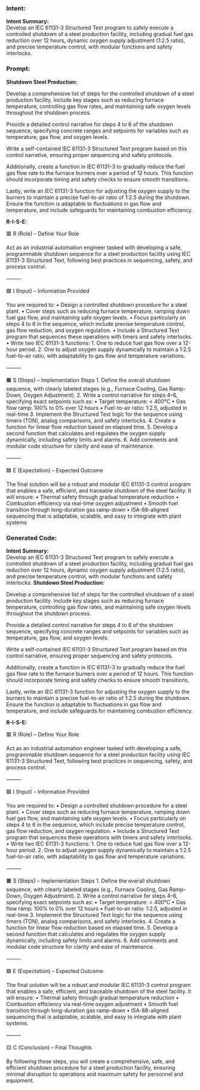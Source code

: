### Intent:
**Intent Summary:**  
Develop an IEC 61131-3 Structured Text program to safely execute a controlled shutdown of a steel production facility, including gradual fuel gas reduction over 12 hours, dynamic oxygen supply adjustment (1:2.5 ratio), and precise temperature control, with modular functions and safety interlocks.

### Prompt:
**Shutdown Steel Production:**

Develop a comprehensive list of steps for the controlled shutdown of a steel production facility. Include key stages such as reducing furnace temperature, controlling gas flow rates, and maintaining safe oxygen levels throughout the shutdown process.

Provide a detailed control narrative for steps 4 to 6 of the shutdown sequence, specifying concrete ranges and setpoints for variables such as temperature, gas flow, and oxygen levels.

Write a self-contained IEC 61131-3 Structured Text program based on this control narrative, ensuring proper sequencing and safety protocols.

Additionally, create a function in IEC 61131-3 to gradually reduce the fuel gas flow rate to the furnace burners over a period of 12 hours. This function should incorporate timing and safety checks to ensure smooth transitions.

Lastly, write an IEC 61131-3 function for adjusting the oxygen supply to the burners to maintain a precise fuel-to-air ratio of 1:2.5 during the shutdown. Ensure the function is adaptable to fluctuations in gas flow and temperature, and include safeguards for maintaining combustion efficiency.

**R-I-S-E:**

🟥 R (Role) – Define Your Role

Act as an industrial automation engineer tasked with developing a safe, programmable shutdown sequence for a steel production facility using IEC 61131-3 Structured Text, following best practices in sequencing, safety, and process control.

⸻

🟩 I (Input) – Information Provided

You are required to:
	•	Design a controlled shutdown procedure for a steel plant.
	•	Cover steps such as reducing furnace temperature, ramping down fuel gas flow, and maintaining safe oxygen levels.
	•	Focus particularly on steps 4 to 6 in the sequence, which include precise temperature control, gas flow reduction, and oxygen regulation.
	•	Include a Structured Text program that sequences these operations with timers and safety interlocks.
	•	Write two IEC 61131-3 functions:
	1.	One to reduce fuel gas flow over a 12-hour period.
	2.	One to adjust oxygen supply dynamically to maintain a 1:2.5 fuel-to-air ratio, with adaptability to gas flow and temperature variations.

⸻

🟧 S (Steps) – Implementation Steps
	1.	Define the overall shutdown sequence, with clearly labeled stages (e.g., Furnace Cooling, Gas Ramp-Down, Oxygen Adjustment).
	2.	Write a control narrative for steps 4–6, specifying exact setpoints such as:
	•	Target temperature: < 400°C
	•	Gas flow ramp: 100% to 0% over 12 hours
	•	Fuel-to-air ratio: 1:2.5, adjusted in real-time
	3.	Implement the Structured Text logic for the sequence using timers (TON), analog comparisons, and safety interlocks.
	4.	Create a function for linear flow reduction based on elapsed time.
	5.	Develop a second function that calculates and regulates the oxygen supply dynamically, including safety limits and alarms.
	6.	Add comments and modular code structure for clarity and ease of maintenance.

⸻

🟦 E (Expectation) – Expected Outcome

The final solution will be a robust and modular IEC 61131-3 control program that enables a safe, efficient, and traceable shutdown of the steel facility. It will ensure:
	•	Thermal safety through gradual temperature reduction
	•	Combustion efficiency via real-time oxygen adjustment
	•	Smooth fuel transition through long-duration gas ramp-down
	•	ISA-88-aligned sequencing that is adaptable, scalable, and easy to integrate with plant systems

### Generated Code:
**Intent Summary:**  
Develop an IEC 61131-3 Structured Text program to safely execute a controlled shutdown of a steel production facility, including gradual fuel gas reduction over 12 hours, dynamic oxygen supply adjustment (1:2.5 ratio), and precise temperature control, with modular functions and safety interlocks.
**Shutdown Steel Production:**

Develop a comprehensive list of steps for the controlled shutdown of a steel production facility. Include key stages such as reducing furnace temperature, controlling gas flow rates, and maintaining safe oxygen levels throughout the shutdown process.

Provide a detailed control narrative for steps 4 to 6 of the shutdown sequence, specifying concrete ranges and setpoints for variables such as temperature, gas flow, and oxygen levels.

Write a self-contained IEC 61131-3 Structured Text program based on this control narrative, ensuring proper sequencing and safety protocols.

Additionally, create a function in IEC 61131-3 to gradually reduce the fuel gas flow rate to the furnace burners over a period of 12 hours. This function should incorporate timing and safety checks to ensure smooth transitions.

Lastly, write an IEC 61131-3 function for adjusting the oxygen supply to the burners to maintain a precise fuel-to-air ratio of 1:2.5 during the shutdown. Ensure the function is adaptable to fluctuations in gas flow and temperature, and include safeguards for maintaining combustion efficiency.

**R-I-S-E:**

🟥 R (Role) – Define Your Role

Act as an industrial automation engineer tasked with developing a safe, programmable shutdown sequence for a steel production facility using IEC 61131-3 Structured Text, following best practices in sequencing, safety, and process control.

⸻

🟩 I (Input) – Information Provided

You are required to:
	•	Design a controlled shutdown procedure for a steel plant.
	•	Cover steps such as reducing furnace temperature, ramping down fuel gas flow, and maintaining safe oxygen levels.
	•	Focus particularly on steps 4 to 6 in the sequence, which include precise temperature control, gas flow reduction, and oxygen regulation.
	•	Include a Structured Text program that sequences these operations with timers and safety interlocks.
	•	Write two IEC 61131-3 functions:
	1.	One to reduce fuel gas flow over a 12-hour period.
	2.	One to adjust oxygen supply dynamically to maintain a 1:2.5 fuel-to-air ratio, with adaptability to gas flow and temperature variations.

⸻

🟧 S (Steps) – Implementation Steps
	1.	Define the overall shutdown sequence, with clearly labeled stages (e.g., Furnace Cooling, Gas Ramp-Down, Oxygen Adjustment).
	2.	Write a control narrative for steps 4–6, specifying exact setpoints such as:
	•	Target temperature: < 400°C
	•	Gas flow ramp: 100% to 0% over 12 hours
	•	Fuel-to-air ratio: 1:2.5, adjusted in real-time
	3.	Implement the Structured Text logic for the sequence using timers (TON), analog comparisons, and safety interlocks.
	4.	Create a function for linear flow reduction based on elapsed time.
	5.	Develop a second function that calculates and regulates the oxygen supply dynamically, including safety limits and alarms.
	6.	Add comments and modular code structure for clarity and ease of maintenance.

⸻

🟦 E (Expectation) – Expected Outcome

The final solution will be a robust and modular IEC 61131-3 control program that enables a safe, efficient, and traceable shutdown of the steel facility. It will ensure:
	•	Thermal safety through gradual temperature reduction
	•	Combustion efficiency via real-time oxygen adjustment
	•	Smooth fuel transition through long-duration gas ramp-down
	•	ISA-88-aligned sequencing that is adaptable, scalable, and easy to integrate with plant systems.

⸻

🟨 C (Conclusion) – Final Thoughts

By following these steps, you will create a comprehensive, safe, and efficient shutdown procedure for a steel production facility, ensuring minimal disruption to operations and maximum safety for personnel and equipment.
